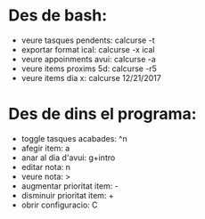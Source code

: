 
# Des de bash:
  + veure tasques pendents:  calcurse -t 
  + exportar format ical:    calcurse -x ical
  + veure appoinments avui:  calcurse -a
  + veure items proxims 5d:  calcurse -r5
  + veure items dia x:       calcurse 12/21/2017

# Des de dins el programa:
  + toggle tasques acabades:   ^n
  + afegir item:               a
  + anar al dia d'avui:        g+intro
  + editar nota:               n
  + veure nota:                >
  + augmentar prioritat item:  -
  + disminuir prioritat item:  +
  + obrir configuracio:        C


